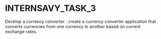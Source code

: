 # INTERNSAVY_TASK_3
Develop a currency converter :  create a currency converter application that converts currencies from one currency to another based on current exchange rates.
